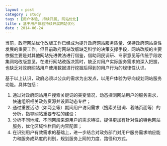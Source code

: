 ```yaml
---
layout : post
category : study
tags : [用户体验, 持续开展, 网站优化]
title : 基于用户体验持续开展网站优化
date : 2014-06-24
---
```


当前，政府网站优化改版工作已经成为提升政府网站服务质量、保持政府网站良性发展的重要工作。但目前政府网站改版缺乏科学的决策支撑手段，网站改版的主要依据主要是对其他网站先进做法进行借鉴，借助网民调研、专家意见等传统手段收集网站改版意见，在进行网站改版决策时，缺乏对用户实际服务需求的深入把握，也缺乏对政府网站用户使用数据进行挖掘后得到的用户行为的规律性认识。

基于以上认识，政府必须以公众的需求为出发点，以用户体验为导向规划网站服务功能。具体包括：

1. 通过对政府网站用户搜索关键词的突变情况，动态探测网站用户的服务需求，快速组织相关政务资源并设置动态专栏；
2. 通过重要活动（如两会等）期间用户访问需求（搜索关键词、着陆页面等）的分析，指导网站重要专栏的建设；
3. 分析不同地域、不同网段来源用户的需求特征，提供更加有针对性的特色网站服务，优化区域性栏目的内容配置；
4. 在识别用户有效需求的基础上，进一步结合对政务部门对用户服务需求响应能力和服务成熟度的判别，规划服务上网的力度、路径和方式。
